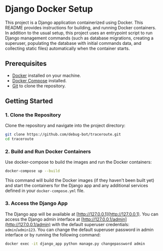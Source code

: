 # Django Docker Setup

This project is a Django application containerized using Docker. This README provides instructions for building, and running Docker containers. In addition to the usual setup, this project uses an entrypoint script to run Django management commands (such as database migrations, creating a superuser, populating the database with initial commands data, and collecting static files) automatically when the container starts.

## Prerequisites

- [Docker](https://docs.docker.com/get-docker/) installed on your machine.
- [Docker Compose](https://docs.docker.com/compose/install/) installed.
- [Git](https://git-scm.com/) to clone the repository.

## Getting Started

### 1. Clone the Repository

Clone the repository and navigate into the project directory:

```bash
git clone https://github.com/debug-bot/traceroute.git
cd traceroute
```

### 2. Build and Run Docker Containers

Use docker-compose to build the images and run the Docker containers:

```bash
docker-compose up --build
```

This command will build the Docker images (if they haven't been built yet) and start the containers for the Django app and any additional services defined in your `docker-compose.yml` file.

### 3. Access the Django App

The Django app will be available at [http://127.0.0.1](http://127.0.0.1). You can access the Django admin interface at [http://127.0.0.1/admin](http://127.0.0.1/admin) with the default superuser credentials: `admin`/`admin123`. You can change the default superuser password in admin interface or by running the following command:
```bash
docker exec -it django_app python manage.py changepassword admin
```

